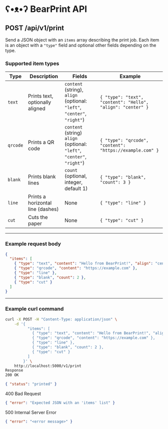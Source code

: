 # ʕ•ᴥ•ʔ BearPrint API

## POST /api/v1/print

Send a JSON object with an `items` array describing the print job. Each item is an object with a `"type"` field and optional other fields depending on the type.

### Supported item types

| Type     | Description                                      | Fields                                                                  | Example                                                     |
|----------|--------------------------------------------------|-------------------------------------------------------------------------|-------------------------------------------------------------|
| `text`   | Prints text, optionally aligned                  | `content` (string), `align` (optional: `"left"`, `"center"`, `"right"`) | `{ "type": "text", "content": "Hello", "align": "center" }` |
| `qrcode` | Prints a QR code                                 | `content` (string)  `align` (optional: `"left"`, `"center"`, `"right"`) | `{ "type": "qrcode", "content": "https://example.com" }`    |
| `blank`  | Prints blank lines                               | `count` (optional, integer, default 1)                                  | `{ "type": "blank", "count": 3 }`                           |
| `line`   | Prints a horizontal line (dashes)                | None                                                                    | `{ "type": "line" }`                                        |
| `cut`    | Cuts the paper                                   | None                                                                    | `{ "type": "cut" }`                                         |

---

### Example request body

```json
{
  "items": [
    { "type": "text", "content": "Hello from BearPrint!", "align": "center" },
    { "type": "qrcode", "content": "https://example.com" },
    { "type": "line" },
    { "type": "blank", "count": 2 },
    { "type": "cut" }
  ]
}
```

---

### Example curl command

```bash
curl -X POST -H "Content-Type: application/json" \
    -d '{
          "items": [
            { "type": "text", "content": "Hello from BearPrint!", "align": "center" },
            { "type": "qrcode", "content": "https://example.com" },
            { "type": "line" },
            { "type": "blank", "count": 2 },
            { "type": "cut" }
          ]
        }' \
    http://localhost:5000/v1/print
Response
200 OK
```

```json
{ "status": "printed" }
```

400 Bad Request

```json
{ "error": "Expected JSON with an 'items' list" }
```

500 Internal Server Error

```json
{ "error": "<error message>" }
```
